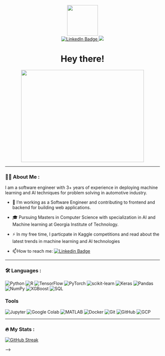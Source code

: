 
<div id="header" align="center">
  <img src="https://i.giphy.com/media/v1.Y2lkPTc5MGI3NjExNjFzYXh3NDg5M2Rzc2VpcW15bXd2NHNjZmEzMWJzczM1ZzdhNnd0aiZlcD12MV9pbnRlcm5hbF9naWZfYnlfaWQmY3Q9Zw/5k5vZwRFZR5aZeniqb/giphy.gif" width="100"/>
</div>
<div id="badges" align="center">
  <a href="https://www.linkedin.com/in/poonam-dongare/">
    <img src="https://img.shields.io/badge/LinkedIn-blue?style=for-the-badge&logo=linkedin&logoColor=white" alt="LinkedIn Badge"/>
  </a>
  <a href="mailto:poonamsdongare04@gmail.com">
    <img src="https://img.shields.io/badge/Gmail-D14836?style=for-the-badge&logo=gmail&logoColor=white"/>
  </a>
</div>
<h1 align="center">
  Hey there!
</h1>
<div align="center">
  <img src="https://i.giphy.com/media/v1.Y2lkPTc5MGI3NjExaG43MHhmeWp2Y2FiNXR3N2Rpang2ZThncXlrb2p5ZDJ4eWZlbDVtYSZlcD12MV9pbnRlcm5hbF9naWZfYnlfaWQmY3Q9Zw/3oKIPEqDGUULpEU0aQ/giphy.gif" width="400" height="300"/>
</div>

---

### :woman_technologist: About Me :
I am a software engineer with 3+ years of experience in deploying machine learning and AI techniques for problem solving in automotive industry.
- :telescope: I’m working as a Software Engineer and contributing to frontend and backend for building web applications.

- 🎓 Pursuing Masters in Computer Science with specialization in AI and Machine learning at Georgia Institute of Technology.

- :zap: In my free time, I particpate in Kaggle competitions and read about the latest trends in machine learning and AI technologies

- :mailbox:How to reach me: [![Linkedin Badge](https://img.shields.io/badge/-poonam-blue?style=flat&logo=Linkedin&logoColor=white)](https://www.linkedin.com/in/poonam-dongare/)

---

### :hammer_and_wrench: Languages :
![Python](https://img.shields.io/badge/Python-3776AB?logo=python&logoColor=white)
![R](https://img.shields.io/badge/R-276DC3?logo=r&logoColor=white)
![TensorFlow](https://img.shields.io/badge/TensorFlow-FF6F00?logo=tensorflow&logoColor=white)
![PyTorch](https://img.shields.io/badge/PyTorch-EE4C2C?logo=pytorch&logoColor=white)
![scikit-learn](https://img.shields.io/badge/scikit--learn-F7931E?logo=scikit-learn&logoColor=white)
![Keras](https://img.shields.io/badge/Keras-D00000?logo=keras&logoColor=white)
![Pandas](https://img.shields.io/badge/Pandas-150458?logo=pandas&logoColor=white)
![NumPy](https://img.shields.io/badge/NumPy-013243?logo=numpy&logoColor=white)
![XGBoost](https://img.shields.io/badge/XGBoost-DC9B4E?logo=xgboost&logoColor=white)
![SQL](https://img.shields.io/badge/SQL-4479A1?logo=sqlite&logoColor=white)
### Tools
![Jupyter](https://img.shields.io/badge/Jupyter-F37626?logo=jupyter&logoColor=white)
![Google Colab](https://img.shields.io/badge/Google%20Colab-F9AB00?logo=google-colab&logoColor=white)
![MATLAB](https://img.shields.io/badge/MATLAB-0076A8?logo=mathworks&logoColor=white)
![Docker](https://img.shields.io/badge/Docker-2496ED?logo=docker&logoColor=white)
![Git](https://img.shields.io/badge/Git-F05032?logo=git&logoColor=white)
![GitHub](https://img.shields.io/badge/GitHub-181717?logo=github&logoColor=white)
![GCP](https://img.shields.io/badge/GCP-4285F4?logo=google-cloud&logoColor=white)

---

### :fire: My Stats :
[![GitHub Streak](http://github-readme-streak-stats.herokuapp.com?user=poonamsdongare&theme=dark&background=000000)](https://git.io/streak-stats)




<!--
<img src="https://media.giphy.com/media/hvRJCLFzcasrR4ia7z/giphy.gif" width="30px"/>
This is to get the total profile views we can add this later

<img src="https://komarev.com/ghpvc/?username=your-github-username&style=flat-square&color=blue" alt=""/>

this is to show the most used languages in github profile
[![Top Langs](https://github-readme-stats.vercel.app/api/top-langs/?username=poonamsdongare&layout=compact&theme=vision-friendly-dark)](https://github.com/anuraghazra/github-readme-stats)

## This to show the blogs written
---

### :writing_hand: Blog Posts :

<!-- BLOG-POST-LIST:START -->
<!-- BLOG-POST-LIST:END -->

-->
<!--
**poonamsdongare/poonamsdongare** is a ✨ _special_ ✨ repository because its `README.md` (this file) appears on your GitHub profile.

Here are some ideas to get you started:

- 🔭 I’m currently working on ...
- 🌱 I’m currently learning ...
- 👯 I’m looking to collaborate on ...
- 🤔 I’m looking for help with ...
- 💬 Ask me about ...
- 📫 How to reach me: ...
- 😄 Pronouns: ...
- ⚡ Fun fact: ...
-->
